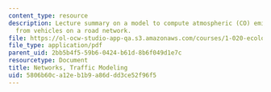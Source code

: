```yaml
---
content_type: resource
description: Lecture summary on a model to compute atmospheric (CO) emissions rates
  from vehicles on a road network.
file: https://ol-ocw-studio-app-qa.s3.amazonaws.com/courses/1-020-ecology-ii-engineering-for-sustainability-spring-2008/5806b60ca12eb1b9a86ddd3ce52f96f5_lec6_7.pdf
file_type: application/pdf
parent_uid: 2bb5b4f5-59b6-0424-b61d-8b6f049d1e7c
resourcetype: Document
title: Networks, Traffic Modeling
uid: 5806b60c-a12e-b1b9-a86d-dd3ce52f96f5
---
```

